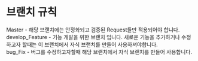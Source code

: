 # 브랜치 규칙

Master - 해당 브랜치에는 안정화되고 검증된 Request들만 적용되어야 합니다.<br />
develop_Feature - 기능 개발을 위한 브랜치 입니다. 새로운 기능을 추가하거나 수정하고자 할때는 이 브랜치에서 자식 브랜치를 만들어 사용하셔야합니다.<br />
bug_Fix - 버그를 수정하고자할때 해당 브랜치에서 자식 브랜치를 만들어 사용합니다.
